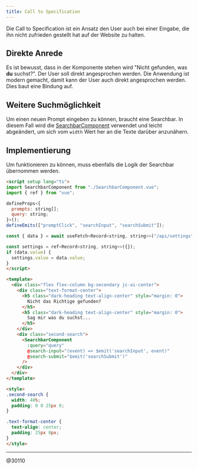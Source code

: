 ```yaml
---
title: Call to Specification
---
```


Die Call to Specification ist ein Ansatz den User auch bei einer Eingabe, die ihn nicht zufrieden gestellt hat auf der Website zu halten.

## Direkte Anrede
Es ist bewusst, dass in der Komponente stehen wird "Nicht gefunden, was **du** suchst?". Der User soll direkt angesprochen werden. Die Anwendung ist modern gemacht, damit kann der User auch direkt angesprochen werden. Dies baut eine Bindung auf. 

## Weitere Suchmöglichkeit
Um einen neuen Prompt eingeben zu können, braucht eine Searchbar. In diesem Fall wird die [SearchbarComponent](../../components/SearchbarComponent.vue) verwendet und leicht abgeändert, um sich vom `width` Wert her an die Texte darüber anzunähern.

## Implementierung
Um funktionieren zu können, muss ebenfalls die Logik der Searchbar übernommen werden.
```html
<script setup lang="ts">
import SearchbarComponent from "./SearchbarComponent.vue";
import { ref } from "vue";

defineProps<{
  prompts: string[];
  query: string;
}>();
defineEmits(["promptClick", "searchInput", "searchSubmit"]);

const { data } = await useFetch<Record<string, string>>("/api/settings");

const settings = ref<Record<string, string>>({});
if (data.value) {
  settings.value = data.value;
}
</script>

<template>
  <div class="flex flex-column bg-secondary jc-ai-center">
    <div class="text-format-center">
      <h5 class="dark-heading text-align-center" style="margin: 0">
        Nicht das Richtige gefunden?
      </h5>
      <h5 class="dark-heading text-align-center" style="margin: 0">
        Sag mir was du suchst...
      </h5>
    </div>
    <div class="second-search">
      <SearchbarComponent
        :query="query"
        @search-input="(event) => $emit('searchInput', event)"
        @search-submit="$emit('searchSubmit')"
      />
    </div>
  </div>
</template>

<style>
.second-search {
  width: 40%;
  padding: 0 0 25px 0;
}

.text-format-center {
  text-align: center;
  padding: 25px 0px;
}
</style>
```

---

@30110